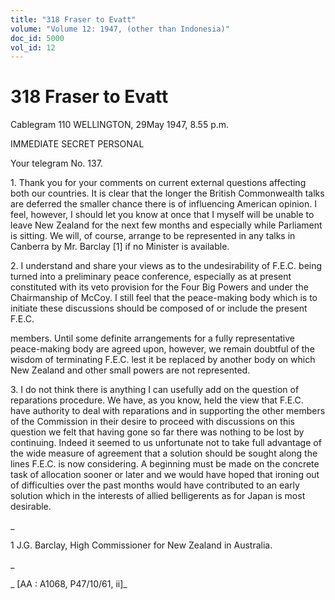 ```yaml
---
title: "318 Fraser to Evatt"
volume: "Volume 12: 1947, (other than Indonesia)"
doc_id: 5000
vol_id: 12
---
```


# 318 Fraser to Evatt

Cablegram 110 WELLINGTON, 29May 1947, 8.55 p.m.

IMMEDIATE SECRET PERSONAL

Your telegram No. 137.

1\. Thank you for your comments on current external questions affecting both our countries. It is clear that the longer the British Commonwealth talks are deferred the smaller chance there is of influencing American opinion. I feel, however, I should let you know at once that I myself will be unable to leave New Zealand for the next few months and especially while Parliament is sitting. We will, of course, arrange to be represented in any talks in Canberra by Mr. Barclay [1] if no Minister is available.

2\. I understand and share your views as to the undesirability of F.E.C. being turned into a preliminary peace conference, especially as at present constituted with its veto provision for the Four Big Powers and under the Chairmanship of McCoy. I still feel that the peace-making body which is to initiate these discussions should be composed of or include the present F.E.C.

members. Until some definite arrangements for a fully representative peace-making body are agreed upon, however, we remain doubtful of the wisdom of terminating F.E.C. lest it be replaced by another body on which New Zealand and other small powers are not represented.

3\. I do not think there is anything I can usefully add on the question of reparations procedure. We have, as you know, held the view that F.E.C. have authority to deal with reparations and in supporting the other members of the Commission in their desire to proceed with discussions on this question we felt that having gone so far there was nothing to be lost by continuing. Indeed it seemed to us unfortunate not to take full advantage of the wide measure of agreement that a solution should be sought along the lines F.E.C. is now considering. A beginning must be made on the concrete task of allocation sooner or later and we would have hoped that ironing out of difficulties over the past months would have contributed to an early solution which in the interests of allied belligerents as for Japan is most desirable.

_

1 J.G. Barclay, High Commissioner for New Zealand in Australia.

_

_ [AA : A1068, P47/10/61, ii]_
